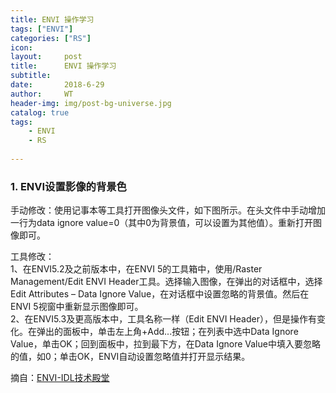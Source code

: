 ```yaml
---
title: ENVI 操作学习
tags: ["ENVI"]
categories: ["RS"] 
icon: 
layout:     post
title:      ENVI 操作学习
subtitle:   
date:       2018-6-29
author:     WT
header-img: img/post-bg-universe.jpg
catalog: true
tags:
    - ENVI
	- RS
		
---
```

### 1. ENVI设置影像的背景色 ###  
  手动修改：使用记事本等工具打开图像头文件，如下图所示。在头文件中手动增加一行为data ignore value=0（其中0为背景值，可以设置为其他值）。重新打开图像即可。  
  
  工具修改：  
  1、在ENVI5.2及之前版本中，在ENVI 5的工具箱中，使用/Raster Management/Edit ENVI Header工具。选择输入图像，在弹出的对话框中，选择Edit Attributes – Data Ignore Value，在对话框中设置忽略的背景值。然后在ENVI 5视窗中重新显示图像即可。  
  2、在ENVI5.3及更高版本中，工具名称一样（Edit ENVI Header），但是操作有变化。在弹出的面板中，单击左上角+Add...按钮；在列表中选中Data Ignore Value，单击OK；回到面板中，拉到最下方，在Data Ignore Value中填入要忽略的值，如0；单击OK，ENVI自动设置忽略值并打开显示结果。

摘自：[ENVI-IDL技术殿堂](http://blog.sina.com.cn/s/blog_764b1e9d01019gp4.html)  
 


  
  
  
